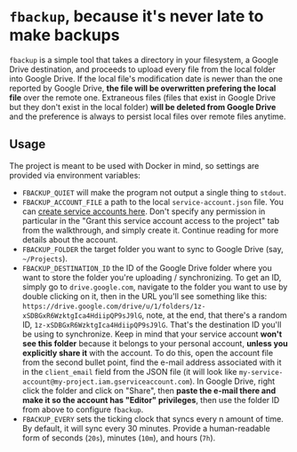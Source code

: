 # `fbackup`, because it's never late to make backups

`fbackup` is a simple tool that takes a directory in your filesystem, a Google Drive destination, and proceeds to upload every file from the local folder into Google Drive. If the local file's modification date is newer than the one reported by Google Drive, **the file will be overwritten prefering the local file** over the remote one. Extraneous files (files that exist in Google Drive but they don't exist in the local folder) **will be deleted from Google Drive** and the preference is always to persist local files over remote files anytime.

## Usage

The project is meant to be used with Docker in mind, so settings are provided via environment variables:

* `FBACKUP_QUIET` will make the program not output a single thing to `stdout`.
* `FBACKUP_ACCOUNT_FILE` a path to the local `service-account.json` file. You can [create service accounts here](https://console.cloud.google.com/iam-admin/serviceaccounts). Don't specify any permission in particular in the "Grant this service account access to the project" tab from the walkthrough, and simply create it. Continue reading for more details about the account.
* `FBACKUP_FOLDER` the target folder you want to sync to Google Drive (say, `~/Projects`).
* `FBACKUP_DESTINATION_ID` the ID of the Google Drive folder where you want to store the folder you're uploading / synchronizing. To get an ID, simply go to `drive.google.com`, navigate to the folder you want to use by double clicking on it, then in the URL you'll see something like this: `https://drive.google.com/drive/u/1/folders/1z-xSDBGxR6WzktgIca4HdiipQP9sJ9lG`, note, at the end, that there's a random ID, `1z-xSDBGxR6WzktgIca4HdiipQP9sJ9lG`. That's the destination ID you'll be using to synchronize. Keep in mind that your service account **won't see this folder** because it belongs to your personal account, **unless you explicitly share it** with the account. To do this, open the account file from the second bullet point, find the e-mail address associated with it in the `client_email` field from the JSON file (it will look like `my-service-account@my-project.iam.gserviceaccount.com`). In Google Drive, right click the folder and click on "Share", then **paste the e-mail there and make it so the account has "Editor" privileges**, then use the folder ID from above to configure `fbackup`.
* `FBACKUP_EVERY` sets the ticking clock that syncs every n amount of time. By default, it will sync every 30 minutes. Provide a human-readable form of seconds (`20s`), minutes (`10m`), and hours (`7h`).